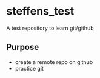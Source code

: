 # steffens_test
A test repository to learn git/github


## Purpose

- create a remote repo on github
-  practice git
